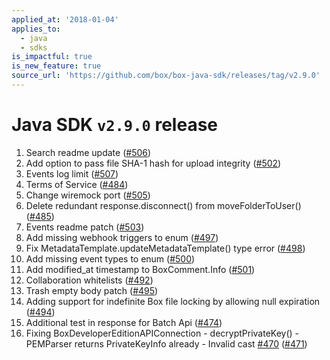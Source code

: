 ```yaml
---
applied_at: '2018-01-04'
applies_to:
  - java
  - sdks
is_impactful: true
is_new_feature: true
source_url: 'https://github.com/box/box-java-sdk/releases/tag/v2.9.0'
---
```


# Java SDK `v2.9.0` release

1. Search readme update ([#506](https://github.com/box/box-java-sdk/pull/506))
2. Add option to pass file SHA-1 hash for upload integrity ([#502](https://github.com/box/box-java-sdk/pull/502))
3. Events log limit ([#507](https://github.com/box/box-java-sdk/pull/507))
4. Terms of Service ([#484](https://github.com/box/box-java-sdk/pull/484))
5. Change wiremock port ([#505](https://github.com/box/box-java-sdk/pull/505))
6. Delete redundant response.disconnect() from moveFolderToUser() ([#485](https://github.com/box/box-java-sdk/pull/485))
7. Events readme patch ([#503](https://github.com/box/box-java-sdk/pull/503))
8. Add missing webhook triggers to enum ([#497](https://github.com/box/box-java-sdk/pull/497))
9. Fix MetadataTemplate.updateMetadataTemplate() type error ([#498](https://github.com/box/box-java-sdk/pull/498))
10. Add missing event types to enum ([#500](https://github.com/box/box-java-sdk/pull/500))
11. Add modified_at timestamp to BoxComment.Info ([#501](https://github.com/box/box-java-sdk/pull/501))
12. Collaboration whitelists ([#492](https://github.com/box/box-java-sdk/pull/492))
13. Trash empty body patch ([#495](https://github.com/box/box-java-sdk/pull/495))
14. Adding support for indefinite Box file locking by allowing null expiration ([#494](https://github.com/box/box-java-sdk/pull/494))
15. Additional test in response for Batch Api ([#474](https://github.com/box/box-java-sdk/pull/474))
16. Fixing BoxDeveloperEditionAPIConnection - decryptPrivateKey() - PEMParser returns PrivateKeyInfo already - Invalid cast [#470](https://github.com/box/box-java-sdk/pull/470) ([#471](https://github.com/box/box-java-sdk/pull/471))
